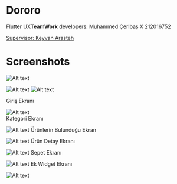 # Dororo

Flutter UX**TeamWork**
    developers:
        Muhammed Çeribaş X 212016752


[Supervisor: Keyvan Arasteh](https://github.com/keyvanarasteh/)


# Screenshots

![Alt text](lib/image/flutterProje%C4%B0mage.png)

![Alt text](lib/image/as.png)
![Alt text](lib/image/sa.png)

Giriş Ekranı

![Alt text](lib/image/f1.png)
<br>
Kategori Ekranı

![Alt text](lib/image/f2.png)
Ürünlerin Bulunduğu Ekran

![Alt text](lib/image/f3.png)
Ürün Detay Ekranı

![Alt text](lib/image/f5.png)
Sepet Ekranı

![Alt text](lib/image/f6.png)
Ek Widget Ekranı

![Alt text](lib/image/f7.png)
